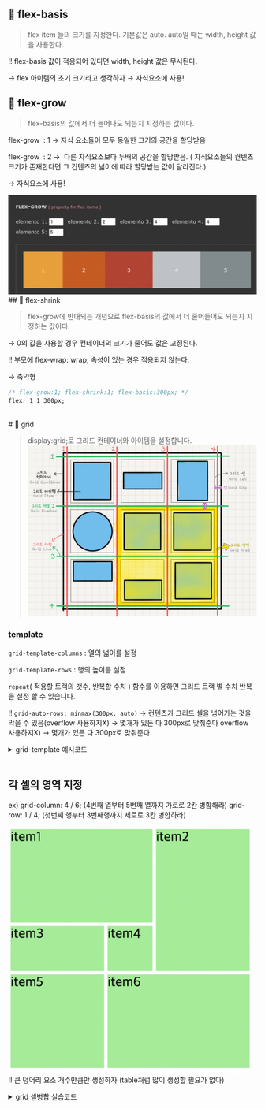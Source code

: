 ## 📌 flex-basis

> flex item 들의 크기를 지정한다. 기본값은 auto. auto일 때는 width, height 값을 사용한다.

‼️ flex-basis 값이 적용되어 있다면 width, height 값은 무시된다.

→ flex 아이템의 초기 크기라고 생각하자
→ 자식요소에 사용! <br>

## 📌 flex-grow

> flex-basis의 값에서 더 늘어나도 되는지 지정하는 값이다.

flex-grow  : 1 → 자식 요소들이 모두 동일한 크기의 공간을 할당받음

flex-grow  : 2 →  다른 자식요소보다 두배의 공간을 할당받음. ( 자식요소들의 컨텐츠 크기가 존재한다면 그 컨텐츠의 넓이에 따라 할당받는 값이 달라진다.) <br>

→ 자식요소에 사용! <br>

<img src="flex-grow.png">

<br>
## 📌 flex-shrink

> flex-grow에 반대되는 개념으로 flex-basis의 값에서 더 줄어들어도 되는지 지정하는 값이다.

→ 0의 값을 사용할 경우 컨테이너의 크기가 줄어도 값은 고정된다.

‼️ 부모에 flex-wrap: wrap; 속성이 있는 경우 적용되지 않는다.

→ 축약형

```css
/* flex-grow:1; flex-shrink:1; flex-basis:300px; */
flex: 1 1 300px;
```
<br> 
# 📌 grid

> display:grid;로 그리드 컨테이너와 아이템을 설정합니다.
> <img src="grid1.png">

### template

`grid-template-columns` : 열의 넓이를 설정

`grid-template-rows` : 행의 높이를 설정

`repeat`( 적용할 트랙의 갯수, 반복할 수치 ) 함수를 이용하면 그리드 트랙 별 수치 반복을 설정 할 수 있습니다.

‼️ `grid-auto-rows: minmax(300px, auto)` → 컨텐츠가 그리드 셀을 넘어가는 것을 막을 수 있음(overflow 사용하지X) → 몇개가 있든 다 300px로 맞춰준다 overflow 사용하지X) → 몇개가 있든 다 300px로 맞춰준다.

<details>
<summary>grid-template 예시코드</summary>
<div markdown="1">

```css
<!DOCTYPE html>
<html lang="ko">
  <head>
    <meta charset="UTF-8" />
    <meta http-equiv="X-UA-Compatible" content="IE=edge" />
    <meta name="viewport" content="width=device-width, initial-scale=1.0" />
    <title></title>
    <style>
      .container {
        display: grid;
        height: 100vh;
        /* grid-template-columns: 50% 25% 25%; */
         grid-template-columns: 25% 25% 25% 25%;
        /* grid-template-columns: repeat(3, 1fr) */
        /* grid-template-columns: repeat(4, 25%); */
        /* grid-template-columns: 100px 30% 30%; */
        /* grid-template-columns: 100px 1fr 1fr; */
        gap: 10px 20px;
        grid-template-rows: 100px 200px 100px;
      }

      .item {
        background-color: pink;
        border: solid 1px black;
      }
    </style>
  </head>
  <body>
    <div class="container">
      <div class="item">1</div>
      <div class="item">2</div>
      <div class="item">3</div>
      <div class="item">4</div>
      <div class="item">5</div>
      <div class="item">6</div>
      <div class="item">7</div>
    </div>
  </body>
</html>
```

</div>
</details> <br>

## 각 셀의 영역 지정
ex)
grid-column: 4 / 6; (4번째 열부터 5번째 열까지 가로로 2칸 병합해라)
grid-row: 1 / 4; (첫번째 행부터 3번째행까지 세로로 3칸 병합하라)

<img src="grid3.png">	<br>
‼️ 큰 덩어리 요소 개수만큼만 생성하자 (table처럼 많이 생성할 필요가 없다)
<details>
<summary>grid 셀병합 실습코드</summary>
<div markdown="1">

```css
<!DOCTYPE html>
<html lang="ko">
  <head>
    <link rel="stylesheet" href="reset.css" />
    <style>
      .container {
        display: grid;
        height: 700px;
        width: 700px;
        grid-template-columns: repeat(5, 1fr);
        grid-template-rows: repeat(5, 1fr);
        grid-gap: 10px;
      }
      .container div {
        background-color: lightgreen;
        font-size: 40px;
      }

      img {
        width: 100%;
        height: 100%;
      }

      .item1 {
        grid-column: 1 / 4;
        grid-row: 1 / 3;
      }

      .item2 {
        grid-column: 4 / 6;
        grid-row: 1 / 4;
      }

      .item3 {
        grid-column: 1/3;
      }

      .item5 {
        grid-column: 1/3;
        grid-row: 4/6;
      }

      .item6 {
        grid-column: 3/6;
        grid-row: 4/6;
      }
    </style>
  </head>
  <body>
    <div class="container">
      <div class="item1">item1</div>
      <div class="item2">item2</div>
      <div class="item3">item3</div>
      <div class="item4">item4</div>
      <div class="item5">item5</div>
      <div class="item6">item6</div>
    </div>
  </body>
</html>
```
</div>
<details>



